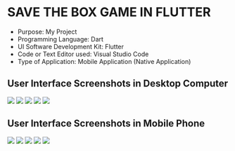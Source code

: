 # SAVE THE BOX GAME IN FLUTTER

* Purpose: My Project
* Programming Language: Dart
* UI Software Development Kit: Flutter
* Code or Text Editor used: Visual Studio Code
* Type of Application: Mobile Application (Native Application)

<h2> User Interface Screenshots in Desktop Computer</h2> 
  <img src="SCREENSHOTS/PIC1.png">
  
  <img src="SCREENSHOTS/PIC2.png">
  
  <img src="SCREENSHOTS/PIC3.png">
  
  <img src="SCREENSHOTS/PIC4.png">
  
  <img src="SCREENSHOTS/PIC5.png">
  
<h2> User Interface Screenshots in Mobile Phone</h2>  
  <img src="SCREENSHOTS/PIC6.png">
  
  <img src="SCREENSHOTS/PIC7.png">
  
  <img src="SCREENSHOTS/PIC8.png">
  
  <img src="SCREENSHOTS/PIC9.png">
  
  <img src="SCREENSHOTS/PIC10.png">
  
